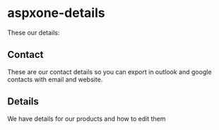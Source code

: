 # aspxone-details
These our details:

## Contact

These are our contact details so you can export in outlook and google contacts with email and website.

## Details

We have details for our products and how to edit them
